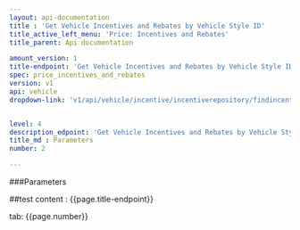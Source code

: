 ```yaml
---
layout: api-documentation
title : 'Get Vehicle Incentives and Rebates by Vehicle Style ID'
title_active_left_menu: 'Price: Incentives and Rebates'
title_parent: Api documentation

amount_version: 1
title-endpoint: 'Get Vehicle Incentives and Rebates by Vehicle Style ID'
spec: price_incentives_and_rebates
version: v1
api: vehicle
dropdown-link: 'v1/api/vehicle/incentive/incentiverepository/findincentivesbystyleid'


level: 4
description_edpoint: 'Get Vehicle Incentives and Rebates by Vehicle Style ID'
title_md : Parameters
number: 2

---
```


###Parameters

##test content : {{page.title-endpoint}} 

tab: {{page.number}}